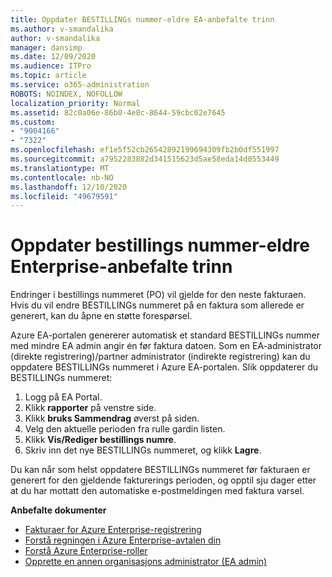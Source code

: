 ```yaml
---
title: Oppdater BESTILLINGs nummer-eldre EA-anbefalte trinn
ms.author: v-smandalika
author: v-smandalika
manager: dansimp
ms.date: 12/09/2020
ms.audience: ITPro
ms.topic: article
ms.service: o365-administration
ROBOTS: NOINDEX, NOFOLLOW
localization_priority: Normal
ms.assetid: 82c0a06e-86b0-4e8c-8644-59cbc02e7645
ms.custom:
- "9004166"
- "7322"
ms.openlocfilehash: ef1e5f52cb26542892199694309fb2b0df551997
ms.sourcegitcommit: a7952283882d341515623d5ae58eda14d0553449
ms.translationtype: MT
ms.contentlocale: nb-NO
ms.lasthandoff: 12/10/2020
ms.locfileid: "49679591"
---
```

# <a name="update-purchase-order-number---legacy-ea---recommended-steps"></a>Oppdater bestillings nummer-eldre Enterprise-anbefalte trinn

Endringer i bestillings nummeret (PO) vil gjelde for den neste fakturaen. Hvis du vil endre BESTILLINGs nummeret på en faktura som allerede er generert, kan du åpne en støtte forespørsel. 

Azure EA-portalen genererer automatisk et standard BESTILLINGs nummer med mindre EA admin angir én før faktura datoen. Som en EA-administrator (direkte registrering)/partner administrator (indirekte registrering) kan du oppdatere BESTILLINGs nummeret i Azure EA-portalen. Slik oppdaterer du BESTILLINGs nummeret:

1. Logg på EA Portal.
2. Klikk **rapporter** på venstre side.
3. Klikk **bruks Sammendrag** øverst på siden.
4. Velg den aktuelle perioden fra rulle gardin listen.
5. Klikk **Vis/Rediger bestillings numre**.
6. Skriv inn det nye BESTILLINGs nummeret, og klikk **Lagre**.

Du kan når som helst oppdatere BESTILLINGs nummeret før fakturaen er generert for den gjeldende fakturerings perioden, og opptil sju dager etter at du har mottatt den automatiske e-postmeldingen med faktura varsel. 

**Anbefalte dokumenter**

- [Fakturaer for Azure Enterprise-registrering](https://docs.microsoft.com/azure/cost-management-billing/manage/ea-portal-enrollment-invoices) 
- [Forstå regningen i Azure Enterprise-avtalen din](https://docs.microsoft.com/azure/cost-management-billing/understand/review-enterprise-agreement-bill)  
- [Forstå Azure Enterprise-roller](https://docs.microsoft.com/azure/cost-management-billing/manage/understand-ea-roles#add-a-new-enterprise-administrator) 
- [Opprette en annen organisasjons administrator (EA admin)](https://docs.microsoft.com/azure/cost-management-billing/manage/ea-portal-administration#create-another-enterprise-administrator)
